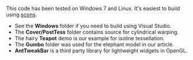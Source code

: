 This code has been tested on Windows 7 and Linux.  It's easiest to build using [scons](http://www.scons.org).

* See the **Windows** folder if you need to build using Visual Studio.
* The **Cover/PostTess** folder contains source for cylindrical warping.
* The hairy **Teapot** demo is our example for isoline tessellation.
* The **Gumbo** folder was used for the elephant model in our article.
* **AntTweakBar** is a third party library for lightweight widgets in OpenGL.
